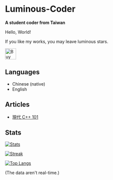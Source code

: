 # Luminous-Coder
**A student coder from Taiwan**

Hello, World!

If you like my works, you may leave luminous stars.

<a href='https://ko-fi.com/luminouscoder' target='_blank'><img height='36' style='border:0px;height:36px;' src='https://cdn.ko-fi.com/cdn/kofi1.png?v=3' border='0' alt='Buy Me a Coffee at ko-fi.com' /></a>

## Languages
- Chinese (native)
- English

## Articles
- [現代 C++ 101](https://hackmd.io/@Luminous-Coder/CppTutorial-zh-tw)

## Stats

[![Stats](https://github-readme-stats.vercel.app/api?username=Luminous-Coder&show_icons=true&theme=tokyonight&hide_border=true)](https://github.com/anuraghazra/github-readme-stats)

[![Streak](https://github-readme-streak-stats.herokuapp.com/?user=Luminous-Coder&date_format=Y-m-d&theme=tokyonight&hide_border=true)](https://git.io/streak-stats)

[![Top Langs](https://github-readme-stats.vercel.app/api/top-langs/?username=Luminous-Coder&hide=CMake&theme=tokyonight&hide_border=true)](https://github.com/anuraghazra/github-readme-stats)

(The data aren't real-time.)
